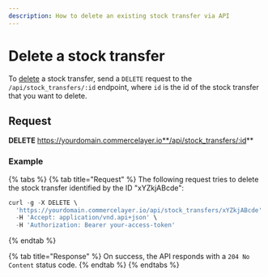 ```yaml
---
description: How to delete an existing stock transfer via API
---
```


# Delete a stock transfer

To <a href="https://docs.commercelayer.io/developers/deleting-resources" target="_blank">delete</a> a stock transfer, send a `DELETE` request to the `/api/stock_transfers/:id` endpoint, where `id` is the id of the stock transfer that you want to delete.

## Request

**DELETE** https://yourdomain.commercelayer.io**/api/stock_transfers/:id**

### Example

{% tabs %}
{% tab title="Request" %}
The following request tries to delete the stock transfer identified by the ID "xYZkjABcde":

```javascript
curl -g -X DELETE \
  'https://yourdomain.commercelayer.io/api/stock_transfers/xYZkjABcde' \
  -H 'Accept: application/vnd.api+json' \
  -H 'Authorization: Bearer your-access-token'
```
{% endtab %}

{% tab title="Response" %}
On success, the API responds with a `204 No Content` status code.
{% endtab %}
{% endtabs %}

